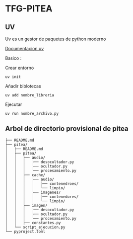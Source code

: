 # TFG-PITEA

## UV 
Uv es un gestor de paquetes de python moderno

[Documentacion uv](https://github.com/astral-sh/uv)

Basico :

Crear entorno 

```uv init```

Añadir biblotecas 

```uv add nombre_libreria```

Ejecutar 

```uv run nombre_archivo.py```


## Arbol de directorio provisional de pitea
```TFG-PITEA/
├── README.md
├── pitea/
│   ├── README.md
│   ├── pitea/
│   │   ├── audio/
│   │   │   ├── desocultador.py
│   │   │   ├── ocultador.py
│   │   │   └── procesamiento.py
│   │   ├── cache/
│   │   │   ├── audio/
│   │   │   │   ├── contenedroes/
│   │   │   │   └── limpio/
│   │   │   ├── imagenes/
│   │   │   │   ├── contenedores/
│   │   │   │   └── limpio/
│   │   ├── imagen/
│   │   │   ├── desocultador.py
│   │   │   ├── ocultador.py
│   │   │   └── procesamiento.py
│   │   ├── constantes.py
│   └── script_ejecucion.py
└── pyproject.toml
